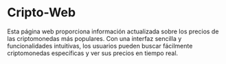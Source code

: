 # Cripto-Web
Esta página web proporciona información actualizada sobre los precios de las criptomonedas más populares. Con una interfaz sencilla y funcionalidades intuitivas, los usuarios pueden buscar fácilmente criptomonedas específicas y ver sus precios en tiempo real.
